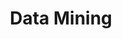 ---
title: "Data Mining"

categories: ['']

tags: ['Data', 'Mining']

arwords: 'التنقيب في البيانات'

arexps: []

enwords: ['Data Mining']

enexps: []

arlexicons: 'ن'

enlexicons: 'D'

authors: ['Ruqayya Roshdy']

translators: ['']

citations: 'العربية والذكاء الاصطناعي'

sources: 'مركز الملك عبدالله بن عبدالعزيز الدولي لخدمة اللغة العربية'

word: "true"

slug: ""
---